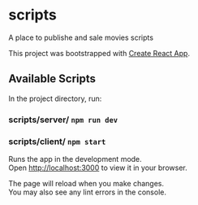 # scripts

A place to publishe and sale movies scripts

This project was bootstrapped with [Create React App](https://github.com/facebook/create-react-app).

## Available Scripts

In the project directory, run:

### scripts/server/ `npm run dev`

### scripts/client/ `npm start`

Runs the app in the development mode.\
Open [http://localhost:3000](http://localhost:3000) to view it in your browser.

The page will reload when you make changes.\
You may also see any lint errors in the console.
